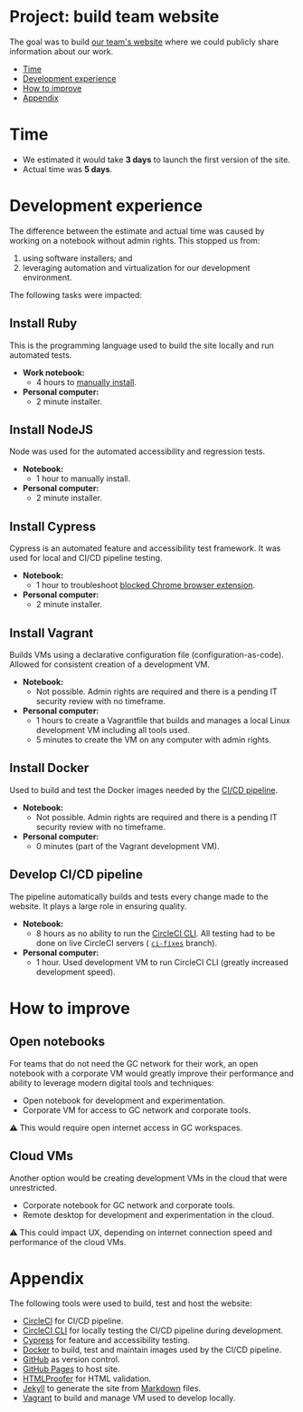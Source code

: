 # Project: build team website
The goal was to build [our team's website](https://dtf-ein.github.io/) where we could publicly share information about our work.

- [Time](#time)
- [Development experience](#development-experience)
- [How to improve](#how-to-improve)
- [Appendix](#appendix)

# Time
- We estimated it would take **3 days** to launch the first version of the site.
- Actual time was **5 days**. 

# Development experience
The difference between the estimate and actual time was caused by working on a notebook without admin rights. This stopped us from:

1. using software installers; and
1. leveraging automation and virtualization for our development environment.

The following tasks were impacted:

## Install Ruby
This is the programming language used to build the site locally and run automated tests. 
- **Work notebook:** 
    - 4 hours to [manually install](https://github.com/dtf-ein/dtf-ein.github.io/issues/1#issuecomment-530790560).  
- **Personal computer:**
    - 2 minute installer.

## Install NodeJS
Node was used for the automated accessibility and regression tests.
- **Notebook:** 
    - 1 hour to manually install.
- **Personal computer:**
    - 2 minute installer.

## Install Cypress
Cypress is an automated feature and accessibility test framework.  It was used for local and CI/CD pipeline testing.
- **Notebook:** 
    - 1 hour to troubleshoot [blocked Chrome browser extension](https://github.com/cypress-io/cypress/issues/1239).
- **Personal computer:**
    - 2 minute installer.

## Install Vagrant
Builds VMs using a declarative configuration file (configuration-as-code).  Allowed for consistent creation of a development VM.
- **Notebook:** 
    - Not possible.  Admin rights are required and there is a pending IT security review with no timeframe.
- **Personal computer:**
    - 1 hours to create a Vagrantfile that builds and manages a local Linux development VM including all tools used.
    - 5 minutes to create the VM on any computer with admin rights.

## Install Docker
Used to build and test the Docker images needed by the [CI/CD pipeline](https://circleci.com/gh/dtf-ein/dtf-ein.github.io).
- **Notebook:** 
    - Not possible.  Admin rights are required and there is a pending IT security review with no timeframe.
- **Personal computer:**
    - 0 minutes (part of the Vagrant development VM).

## Develop CI/CD pipeline
The pipeline automatically builds and tests every change made to the website.  It plays a large role in ensuring quality.
- **Notebook:** 
    - 8 hours as no ability to run the [CircleCI CLI](https://circleci.com/docs/2.0/local-cli/).  All testing had to be done on live CircleCI servers ( [`ci-fixes`](https://circleci.com/gh/dtf-ein/workflows/dtf-ein.github.io/tree/ci-fixes) branch).
- **Personal computer:**
    - 1 hour.  Used development VM to run CircleCI CLI (greatly increased development speed).

# How to improve
## Open notebooks
For teams that do not need the GC network for their work, an open notebook with a corporate VM would greatly improve their performance and ability to leverage modern digital tools and techniques:

* Open notebook for development and experimentation.
* Corporate VM for access to GC network and corporate tools.

:warning: This would require open internet access in GC workspaces.

## Cloud VMs
Another option would be creating development VMs in the cloud that were unrestricted.  

* Corporate notebook for GC network and corporate tools.
* Remote desktop for development and experimentation in the cloud.

:warning: This could impact UX, depending on internet connection speed and performance of the cloud VMs.

# Appendix
The following tools were used to build, test and host the website:
- [CircleCI](https://circleci.com/) for CI/CD pipeline.
- [CircleCI CLI](https://circleci.com/docs/2.0/local-cli/) for locally testing the CI/CD pipeline during development.
- [Cypress](https://www.cypress.io/) for feature and accessibility testing.
- [Docker](https://www.docker.com/) to build, test and maintain images used by the CI/CD pipeline.
- [GitHub](https://github.com/dtf-ein/dtf-ein.github.io) as version control.
- [GitHub Pages](https://pages.github.com/) to host site.
- [HTMLProofer](https://github.com/gjtorikian/html-proofer) for HTML validation.
- [Jekyll](https://jekyllrb.com/) to generate the site from [Markdown](https://en.wikipedia.org/wiki/Markdown) files.
- [Vagrant](https://www.vagrantup.com/) to build and manage VM used to develop locally.

